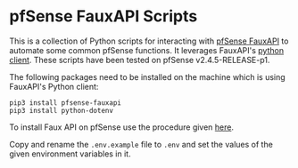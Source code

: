 # pfSense FauxAPI Scripts

This is a collection of Python scripts for interacting with [pfSense FauxAPI](https://github.com/ndejong/pfsense_fauxapi) to automate some common pfSense functions. It leverages FauxAPI's [python client](https://github.com/ndejong/pfsense_fauxapi_client_python). These scripts have been tested on pfSense v2.4.5-RELEASE-p1.

The following packages need to be installed on the machine which is using FauxAPI's Python client:

```
pip3 install pfsense-fauxapi
pip3 install python-dotenv
```

To install Faux API on pfSense use the procedure given [here](https://github.com/ndejong/pfsense_fauxapi#installation).

Copy and rename the `.env.example` file to `.env` and set the values of the given environment variables in it.
